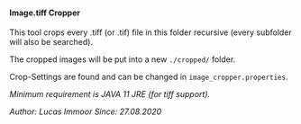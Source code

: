 #### **Image.tiff Cropper**

This tool crops every .tiff (or .tif) file in this folder recursive (every subfolder will also be searched). 

The cropped images will be put into a new `./cropped/` folder. 

Crop-Settings are found and can be changed in `image_cropper.properties`. 

_Minimum requirement is JAVA 11 JRE (for tiff support)._ 

_Author: Lucas Immoor
Since: 27.08.2020_